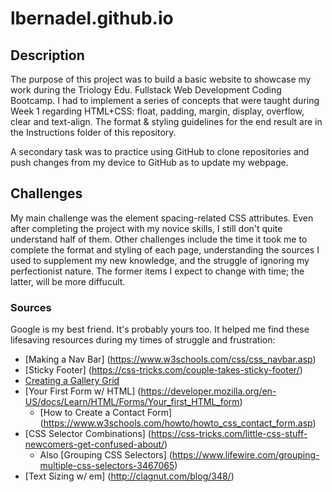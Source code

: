 # lbernadel.github.io

## Description
The purpose of this project was to build a basic website to showcase my work during the Triology Edu. Fullstack Web Development Coding Bootcamp. I had to implement a series of concepts that were taught during Week 1 regarding HTML+CSS: float, padding, margin, display, overflow, clear and text-align. The format & styling guidelines for the end result are in the Instructions folder of this repository. 

A secondary task was to practice using GitHub to clone repositories and push changes from my device to GitHub as to update my webpage.

## Challenges
My main challenge was the element spacing-related CSS attributes. Even after completing the project with my novice skills, I still don't quite understand half of them. Other challenges include the time it took me to complete the format and styling of each page, understanding the sources I used to supplement my new knowledge, and the struggle of ignoring my perfectionist nature. The former items I expect to change with time; the latter, will be more diffucult.

### Sources
Google is my best friend. It's probably yours too. It helped me find these lifesaving resources during my times of struggle and frustration:

- [Making a Nav Bar] (https://www.w3schools.com/css/css_navbar.asp)
- [Sticky Footer] (https://css-tricks.com/couple-takes-sticky-footer/)
- [Creating a Gallery Grid](https://www.freecodecamp.org/news/how-to-create-an-image-gallery-with-css-grid-e0f0fd666a5c/)
- [Your First Form w/ HTML] (https://developer.mozilla.org/en-US/docs/Learn/HTML/Forms/Your_first_HTML_form)
  - [How to Create a Contact Form] (https://www.w3schools.com/howto/howto_css_contact_form.asp)
- [CSS Selector Combinations] (https://css-tricks.com/little-css-stuff-newcomers-get-confused-about/)
  - Also [Grouping CSS Selectors] (https://www.lifewire.com/grouping-multiple-css-selectors-3467065)
- [Text Sizing w/ em] (http://clagnut.com/blog/348/)
